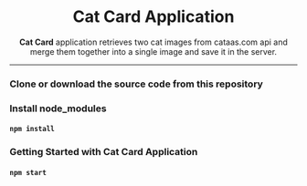 <div align="center">
<h1>Cat Card Application</h1>
<p><b>Cat Card</b> application retrieves two cat images from cataas.com api and merge them together into a single image and save it in the server.</p>
</div>
<hr />

### Clone or download the source code from this repository
### Install node_modules 

#### `npm install`

### Getting Started with Cat Card Application
#### `npm start`
